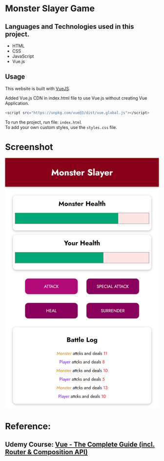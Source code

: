# Monster Slayer Game

## Languages and Technologies used in this project.

- HTML
- CSS 
- JavaScript
- Vue.js

## Usage

This website is built with [VueJS](https://vuejs.org/).

Added Vue.js CDN in index.html file to use Vue.js without creating Vue Application.

```bash
<script src="https://unpkg.com/vue@3/dist/vue.global.js"></script>
```

To run the project, run file: `index.html` </br>
To add your own custom styles, use the `styles.css` file.

# Screenshot
<img src="./images/screen.png" />

# Reference:
## Udemy Course: [Vue - The Complete Guide (incl. Router & Composition API)](https://www.udemy.com/course/vuejs-2-the-complete-guide/)